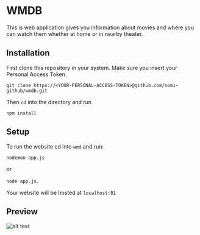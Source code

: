 # WMDB
This is web application gives you information about movies and where you can watch them whether at home or in nearby theater.

## Installation
First clone this repository in your system. Make sure you insert your Personal Access Token.

`git clone https://<YOUR-PERSONAL-ACCESS-TOKEN>@github.com/nomi-github/wmdb.git`

Then `cd` into the directory and run 

`npm install`
## Setup
To run the website cd into `wmd` and run:

`nodemon app.js`

or 

`node app.js`.

Your website will be hosted at `localhost:81`

## Preview
![alt text](https://github.com/nomi-github/wmdb/blob/main/preview.gif)



